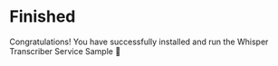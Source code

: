 # Finished

Congratulations! You have successfully installed and run the Whisper Transcriber Service Sample 🎉